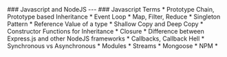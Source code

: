 <section data-markdown>
### Javascript and NodeJS
---
### Javascript Terms
* Prototype Chain, Prototype based Inheritance
* Event Loop
* Map, Filter, Reduce
* Singleton Pattern
* Reference Value of a type
* Shallow Copy and Deep Copy
* Constructor Functions for Inheritance
* Closure
* Difference between Express.js and other NodeJS frameworks
* Callbacks, Callback Hell
* Synchronous vs Asynchronous
* Modules
* Streams
* Mongoose
* NPM
* 
</section>
